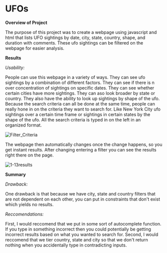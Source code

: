 # UFOs

**Overview of Project**

The purpose of this project was to create a webpage using javascript and html that lists UFO sightings by date, city, state, country, shape, and duration with comments. These ufo sightings can be filtered on the webpage for easier analysis.

**Results**

_Usability:_

People can use this webpage in a variety of ways. They can see ufo sightings by a combination of different factors. They can see if there is n over concentration of sightings on specific dates. They can see whether certain cities have more sightings. They can aso look broader by state or country. They also have the ability to look up sightings by shape of the ufo. Because the search criteria can all be done at the same time, people can really hone in on the criteria they want to search for. Like New York City ufo sightings over a certain time frame or sightings in certain states by the shape of the ufo. All the search criteria is typed in on the left in an organized format.

![Filter_Criteria](https://user-images.githubusercontent.com/95661553/158095395-7a3f83ba-4134-4a80-8a6f-2131b08b1043.png)

The webpage then automatically changes once the change happens, so you get instant results. After changing entering a filter you can see the results right there on the page.

![1-13results](https://user-images.githubusercontent.com/95661553/158717755-7dac118e-1d19-416f-8e2a-dfa9915a2f64.png)


**Summary**

_Drawback:_

One drawback is that because we have city, state and country filters that are not dependent on each other, you can put in constraints that don't exist which yields no results.

_Reccomendations:_

First, I would reccomend that we put in some sort of autocomplete function. If you type in something incorrect then you could potentially be getting incorrect results based on what you wanted to search for. Second, I would reccomend that we tier country, state and city so that we don't return nothing when you accidentally type in contradicting inputs.
